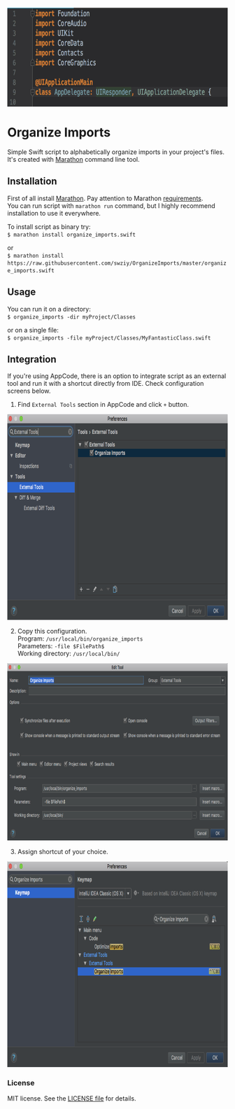 <p align="center">
    <img src="images/organize_imports.gif" width="723" height="226" max-width="80%" alt="organize"/>
</p>

# Organize Imports
Simple Swift script to alphabetically organize imports in your project's files.
It's created with [Marathon](https://github.com/JohnSundell/Marathon) command line tool.

## Installation

First of all install [Marathon](https://github.com/JohnSundell/Marathon). Pay attention to Marathon [requirements](https://github.com/JohnSundell/Marathon#requirements).<br>
You can run script with `marathon run` command, but I highly recommend installation to use it everywhere.

To install script as binary try:<br>
`$ marathon install organize_imports.swift`<br>

or<br>
`$ marathon install https://raw.githubusercontent.com/swziy/OrganizeImports/master/organize_imports.swift`<br>

## Usage

You can run it on a directory:<br>
`$ organize_imports -dir myProject/Classes`<br>

or on a single file:<br>
`$ organize_imports -file myProject/Classes/MyFantasticClass.swift`<br>

## Integration

If you're using AppCode, there is an option to integrate script as an external tool and run it with a shortcut directly from IDE. Check configuration screens below. 

1. Find `External Tools` section in AppCode and click `+` button.<br>
<img src="images/1.png" width="814" height="470" alt="1"/>

2. Copy this configuration.<br>
Program: `/usr/local/bin/organize_imports`<br>
Parameters: `-file $FilePath$`<br>
Working directory: `/usr/local/bin/`<br>
<img src="images/2.png" width="814" height="405" alt="2"/>

3. Assign shortcut of your choice.<br>
<img src="images/3.png" width="814" height="470" alt="3"/>  

### License

MIT license. See the [LICENSE file](LICENSE.txt) for details.
